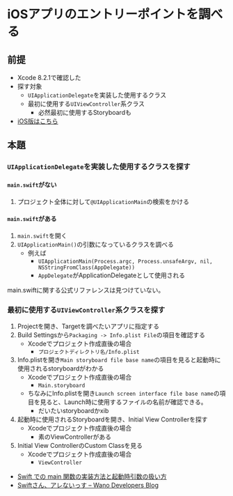 # iOSアプリのエントリーポイントを調べる

## 前提

- Xcode 8.2.1で確認した
- 探す対象
    - `UIApplicationDelegate`を実装した使用するクラス
    - 最初に使用する`UIViewController`系クラス
        - 必然最初に使用するStoryboardも
- [iOS版はこちら](../objective-c/ios-app-entrypoint.md)

## 本題

### `UIApplicationDelegate`を実装した使用するクラスを探す

#### `main.swift`がない

1. プロジェクト全体に対して`@UIApplicationMain`の検索をかける

#### `main.swift`がある

1. `main.swift`を開く
2. `UIApplicationMain()`の引数になっているクラスを調べる
    - 例えば
        - `UIApplicationMain(Process.argc, Process.unsafeArgv, nil, NSStringFromClass(AppDelegate))`
        - `AppDelegate`がApplicationDelegateとして使用される

main.swiftに関する公式リファレンスは見つけていない。

### 最初に使用する`UIViewController`系クラスを探す

1. Projectを開き、Targetを調べたいアプリに指定する
2. Build Settingsから`Packaging -> Info.plist File`の項目を確認する
    - Xcodeでプロジェクト作成直後の場合
        - `プロジェクトディレクトリ名/Info.plist`
3. Info.plistを開き`Main storyboard file base name`の項目を見ると起動時に使用されるstoryboardがわかる
    - Xcodeでプロジェクト作成直後の場合
        - `Main.storyboard`
    - ちなみにInfo.plistを開き`Launch screen interface file base name`の項目を見ると、Launch時に使用するファイルの名前が確認できる。
        - だいたいstoryboardかxib
4. 起動時に使用されるStoryboardを開き、Initial View Controllerを探す
    - Xcodeでプロジェクト作成直後の場合
        - 素のViewControllerがある
5. Initial View ControllerのCustom Classを見る
    - Xcodeでプロジェクト作成直後の場合
        - `ViewController`

- [Swift での main 関数の実装方法と起動時引数の扱い方](https://ez-net.jp/article/BC/vWrNTeBO/85hmtcwh9W3Y/)
- [Swiftさん、アレないっす – Wano Developers Blog](http://developers.wano.co.jp/295/)
